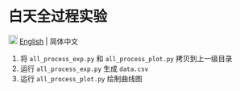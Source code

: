 # 白天全过程实验

<img src="https://gw.alipayobjects.com/zos/antfincdn/R8sN%24GNdh6/language.svg" width="18"> [English](./README.md) | 简体中文

1. 将 `all_process_exp.py` 和 `all_process_plot.py` 拷贝到上一级目录
2. 运行 `all_process_exp.py` 生成 `data.csv`
3. 运行 `all_process_plot.py` 绘制曲线图